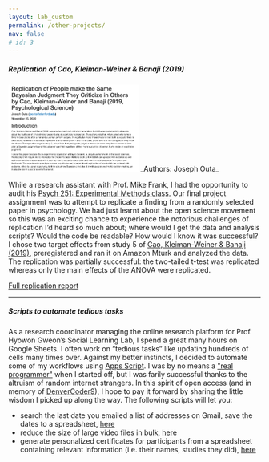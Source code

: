 ```yaml
---
layout: lab_custom
permalink: /other-projects/
nav: false
# id: 3
---
```


##### __Replication of Cao, Kleiman-Weiner & Banaji (2019)__
<img class="fig" src="/images/projects/proj-replication.png" width="260">
_Authors: Joseph Outa_

While a research assistant with Prof. Mike Frank, I had the opportunity to audit his <a href = "https://explorecourses.stanford.edu/search?academicYear=20182019&filter-coursestatus-Active=on&q=PSYCH%20251%3A%20Experimental%20Methods&view=catalog#:~:text=Graduate%20laboratory%20class%20in%20experimental,the%20ethical%20conduct%20of%20research." target="_blank" rel="noopener noreferrer">Psych 251: Experimental Methods class.</a> Our final project assignment was to attempt to replicate a finding from a randomly selected paper in psychology. We had just learnt about the open science movement so this was an exciting chance to experience the notorious challenges of replication I’d heard so much about; where would I get the data and analysis scripts? Would the code be readable? How would I know it was successful? I chose two target effects from study 5 of <a  href = "https://journals.sagepub.com/doi/full/10.1177/0956797618805750" target="_blank" rel="noopener noreferrer">Cao, Kleiman-Weiner & Banaji (2019)</a>, preregistered and ran it on Amazon Mturk and analyzed the data. The replication was partially successful: the two-tailed t-test was replicated whereas only the main effects of the ANOVA were replicated. 

<a href = "https://rpubs.com/joouta/700018" target="_blank" rel="noopener noreferrer">Full replication report</a>

---
##### __Scripts to automate tedious tasks__

As a research coordinator managing the online research platform for Prof. Hyowon Gweon’s Social Learning Lab, I spend a great many hours on Google Sheets. I often work on “tedious tasks” like updating hundreds of cells many times over. Against my better instincts, I decided to automate some of my workflows using <a href = "https://developers.google.com/apps-script" target="_blank" rel="noopener noreferrer">Apps Script</a>. I was by no means a <a href = "https://xkcd.com/378/" target="_blank" rel="noopener noreferrer">\"real programmer\"</a> when I started off, but I was farily successful thanks to the altruism of random internet strangers. In this spirit of open access (and in memory of <a href = "https://xkcd.com/979/" target="_blank" rel="noopener noreferrer">DenverCoder9</a>), I hope to pay it forward by sharing the little wisdom I picked up along the way. The following scripts will let you:
<ul>
    <li>search the last date you emailed a list of addresses on Gmail, save the dates to a spreadsheet, <a href = "https://github.com/JosephOuta/gmail-dates-to-google-sheets" target="_blank" rel="noopener noreferrer">here</a></li>
    <li>reduce the size of large video files in bulk, <a href = "https://github.com/JosephOuta/bulk-resize-videos" target="_blank" rel="noopener noreferrer">here</a></li>
    <li>generate personalized certificates for participants from a spreadsheet containing relevant information (i.e. their names, studies they did), <a href = "https://github.com/JosephOuta/pdf-certificates-from-google-sheets" target="_blank" rel="noopener noreferrer">here</a></li>
</ul>
